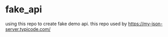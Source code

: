 # fake_api

using this repo to create fake demo api. this repo used by https://my-json-server.typicode.com/
